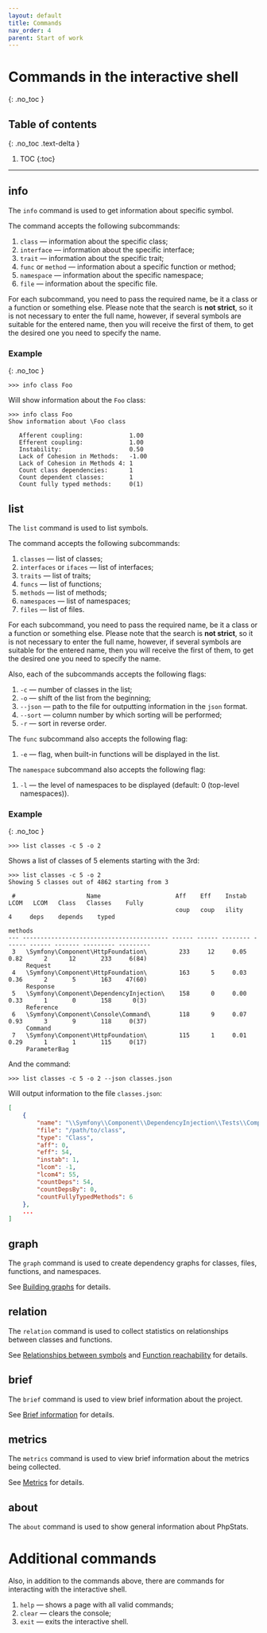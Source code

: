```yaml
---
layout: default
title: Commands
nav_order: 4
parent: Start of work
---
```


# Commands in the interactive shell
{: .no_toc }

## Table of contents
{: .no_toc .text-delta }

1. TOC
{:toc}

---

## info

The `info` command is used to get information about specific symbol.

The command accepts the following subcommands:

1. `class` — information about the specific class;
2. `interface` — information about the specific interface;
3. `trait` — information about the specific trait;
4. `func` or `method` — information about a specific function or method;
5. `namespace` — information about the specific namespace;
6. `file` — information about the specific file.

For each subcommand, you need to pass the required name, be it a class or a function or something else.
Please note that the search is **not strict**, so it is not necessary to enter the full name, however, if several symbols are suitable for the entered name, then you will receive the first of them, to get the desired one you need to specify the name.

### Example
{: .no_toc }

```
>>> info class Foo
```

Will show information about the `Foo` class:

```
>>> info class Foo
Show information about \Foo class

   Afferent coupling:             1.00
   Efferent coupling:             1.00
   Instability:                   0.50
   Lack of Cohesion in Methods:   -1.00
   Lack of Cohesion in Methods 4: 1
   Count class dependencies:      1
   Count dependent classes:       1
   Count fully typed methods:     0(1)
```

## list

The `list` command is used to list symbols.

The command accepts the following subcommands:

1. `classes` — list of classes;
2. `interfaces` or `ifaces` — list of interfaces;
3. `traits` — list of traits;
4. `funcs` — list of functions;
5. `methods` — list of methods;
6. `namespaces` — list of namespaces;
7. `files` — list of files.

For each subcommand, you need to pass the required name, be it a class or a function or something else.
Please note that the search is **not strict**, so it is not necessary to enter the full name, however, if several symbols  are suitable for the entered name, then you will receive the first of them, to get the desired one you need to specify the name.

Also, each of the subcommands accepts the following flags:

1. `-c` — number of classes in the list;
2. `-o` — shift of the list from the beginning;
3. `--json` — path to the file for outputting information in the `json` format.
4. `--sort` — column number by which sorting will be performed;
5. `-r` — sort in reverse order.

The `func` subcommand also accepts the following flag:

1. `-e` — flag, when built-in functions will be displayed in the list.

The `namespace` subcommand also accepts the following flag:

1. `-l` — the level of namespaces to be displayed (default: 0 (top-level namespaces)).

### Example
{: .no_toc }

```
>>> list classes -c 5 -o 2
```

Shows a list of classes of 5 elements starting with the 3rd:

```
>>> list classes -c 5 -o 2
Showing 5 classes out of 4862 starting from 3

 #                    Name                     Aff    Eff    Instab   LCOM   LCOM   Class   Classes    Fully
                                               coup   coup   ility            4     deps    depends    typed
                                                                                                      methods
--- ----------------------------------------- ------ ------ -------- ------ ------ ------- --------- ---------
 3   \Symfony\Component\HttpFoundation\         233     12     0.05   0.82      2      12       233     6(84)
     Request
 4   \Symfony\Component\HttpFoundation\         163      5     0.03   0.36      2       5       163    47(60)
     Response
 5   \Symfony\Component\DependencyInjection\    158      0     0.00   0.33      1       0       158      0(3)
     Reference
 6   \Symfony\Component\Console\Command\        118      9     0.07   0.93      3       9       118     0(37)
     Command
 7   \Symfony\Component\HttpFoundation\         115      1     0.01   0.29      1       1       115     0(17)
     ParameterBag                                          
```

And the command:

```
>>> list classes -c 5 -o 2 --json classes.json
```

Will output information to the file `classes.json`:

```json
[
	{
		"name": "\\Symfony\\Component\\DependencyInjection\\Tests\\Compiler\\AutowirePassTest",
		"file": "/path/to/class",
		"type": "Class",
		"aff": 0,
		"eff": 54,
		"instab": 1,
		"lcom": -1,
		"lcom4": 55,
		"countDeps": 54,
		"countDepsBy": 0,
		"countFullyTypedMethods": 6
	},
	...
]
```

## graph

The `graph` command is used to create dependency graphs for classes, files, functions, and namespaces.

See [Building graphs](/phpstats-docs/docs/capabilities/graphs/) for details.

## relation

The `relation` command is used to collect statistics on relationships between classes and functions.

See [Relationships between symbols](/phpstats-docs/docs/capabilities/relations/) and  [Function reachability](/phpstats-docs/docs/capabilities/function_reachability/) for details.

## brief

The `brief` command is used to view brief information about the project.

See [Brief information](/phpstats-docs/docs/capabilities/brief-information/) for details.

## metrics

The `metrics` command is used to view brief information about the metrics being collected.

See [Metrics](/phpstats-docs/docs/capabilities/metrics/) for details.

## about

The `about` command is used to show general information about PhpStats.

# Additional commands

Also, in addition to the commands above, there are commands for interacting with the interactive shell.

1. `help` — shows a page with all valid commands;
2. `clear` — clears the console;
3. `exit` — exits the interactive shell.
